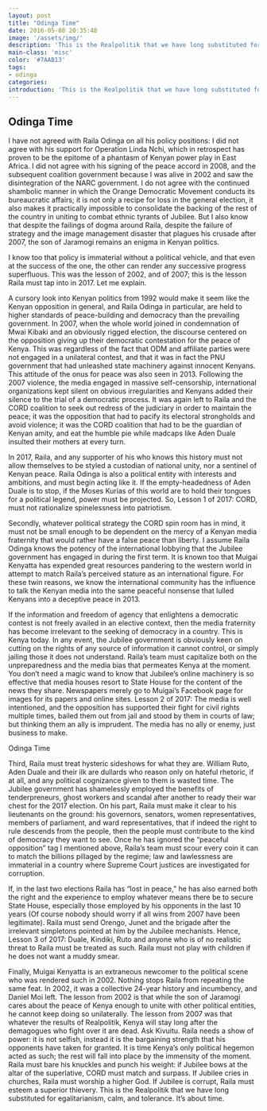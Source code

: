 ```yaml
---
layout: post
title: "Odinga Time"
date: 2016-05-08 20:35:48
image: '/assets/img/'
description: 'This is the Realpolitik that we have long substituted for egalitarianism, calm, and tolerance. It’s about time.'
main-class: 'misc'
color: '#7AAB13'
tags:
- odinga
categories:
introduction: 'This is the Realpolitik that we have long substituted for egalitarianism, calm, and tolerance. It’s about time.'
---
```


## Odinga Time

I have not agreed with Raila Odinga on all his policy positions: I did not agree with his support for Operation Linda Nchi, which in retrospect has proven to be the epitome of a phantasm of Kenyan power play in East Africa. I did not agree with his signing of the peace accord in 2008, and the subsequent coalition government because I was alive in 2002 and saw the disintegration of the NARC government. I do not agree with the continued shambolic manner in which the Orange Democratic Movement conducts its bureaucratic affairs; it is not only a recipe for loss in the general election, it also makes it practically impossible to consolidate the backing of the rest of the country in uniting to combat ethnic tyrants of Jubilee. But I also know that despite the failings of dogma around Raila, despite the failure of strategy and the image management disaster that plagues his crusade after 2007, the son of Jaramogi remains an enigma in Kenyan politics.

I know too that policy is immaterial without a political vehicle, and that even at the success of the one, the other can render any successive progress superfluous. This was the lesson of 2002, and of 2007; this is the lesson Raila must tap into in 2017. Let me explain.

A cursory look into Kenyan politics from 1992 would make it seem like the Kenyan opposition in general, and Raila Odinga in particular, are held to higher standards of peace-building and democracy than the prevailing government. In 2007, when the whole world joined in condemnation of Mwai Kibaki and an obviously rigged election, the discourse centered on the opposition giving up their democratic contestation for the peace of Kenya. This was regardless of the fact that ODM and affiliate parties were not engaged in a unilateral contest, and that it was in fact the PNU government that had unleashed state machinery against innocent Kenyans. This attitude of the onus for peace was also seen in 2013. Following the 2007 violence, the media engaged in massive self-censorship, international organizations kept silent on obvious irregularities and Kenyans added their silence to the trial of a democratic process. It was again left to Raila and the CORD coalition to seek out redress of the judiciary in order to maintain the peace; it was the opposition that had to pacify its electoral strongholds and avoid violence; it was the CORD coalition that had to be the guardian of Kenyan amity, and eat the humble pie while madcaps like Aden Duale insulted their mothers at every turn.

In 2017, Raila, and any supporter of his who knows this history must not allow themselves to be styled a custodian of national unity, nor a sentinel of Kenyan peace. Raila Odinga is also a political entity with interests and ambitions, and must begin acting like it. If the empty-headedness of Aden Duale is to stop, if the Moses Kurias of this world are to hold their tongues for a political legend, power must be projected. So, Lesson 1 of 2017: CORD, must not rationalize spinelessness into patriotism.

Secondly, whatever political strategy the CORD spin room has in mind, it must not be small enough to be dependent on the mercy of a Kenyan media fraternity that would rather have a false peace than liberty. I assume Raila Odinga knows the potency of the international lobbying that the Jubilee government has engaged in during the first term. It is known too that Muigai Kenyatta has expended great resources pandering to the western world in attempt to match Raila’s perceived stature as an international figure. For these twin reasons, we know the international community has the influence to talk the Kenyan media into the same peaceful nonsense that lulled Kenyans into a deceptive peace in 2013.

If the information and freedom of agency that enlightens a democratic contest is not freely availed in an elective context, then the media fraternity has become irrelevant to the seeking of democracy in a country. This is Kenya today. In any event, the Jubilee government is obviously keen on cutting on the rights of any source of information it cannot control, or simply jailing those it does not understand. Raila’s team must capitalize both on the unpreparedness and the media bias that permeates Kenya at the moment. You don’t need a magic wand to know that Jubilee’s online machinery is so effective that media houses resort to State House for the content of the news they share. Newspapers merely go to Muigai’s Facebook page for images for its papers and online sites. Lesson 2 of 2017: The media is well intentioned, and the opposition has supported their fight for civil rights multiple times, bailed them out from jail and stood by them in courts of law; but thinking them an ally is imprudent. The media has no ally or enemy, just business to make.

Odinga Time

Third, Raila must treat hysteric sideshows for what they are. William Ruto, Aden Duale and their ilk are dullards who reason only on hateful rhetoric, if at all, and any political cognizance given to them is wasted time. The Jubilee government has shamelessly employed the benefits of tenderpreneurs, ghost workers and scandal after another to ready their war chest for the 2017 election. On his part, Raila must make it clear to his lieutenants on the ground: his governors, senators, women representatives, members of parliament, and ward representatives, that if indeed the right to rule descends from the people, then the people must contribute to the kind of democracy they want to see. Once he has ignored the “peaceful opposition” tag I mentioned above, Raila’s team must scour every coin it can to match the billions pillaged by the regime; law and lawlessness are immaterial in a country where Supreme Court justices are investigated for corruption.

If, in the last two elections Raila has “lost in peace,” he has also earned both the right and the experience to employ whatever means there be to secure State House, especially those employed by his opponents in the last 10 years (Of course nobody should worry if all wins from 2007 have been legitimate). Raila must send Orengo, Junet and the brigade after the irrelevant simpletons pointed at him by the Jubilee mechanists. Hence, Lesson 3 of 2017: Duale, Kindiki, Ruto and anyone who is of no realistic threat to Raila must be treated as such. Raila must not play with children if he does not want a muddy smear.

Finally, Muigai Kenyatta is an extraneous newcomer to the political scene who was rendered such in 2002. Nothing stops Raila from repeating the same feat. In 2002, it was a collective 24-year history and incumbency, and Daniel Moi left. The lesson from 2002 is that while the son of Jaramogi cares about the peace of Kenya enough to unite with other political entities, he cannot keep doing so unilaterally. The lesson from 2007 was that whatever the results of Realpolitik, Kenya will stay long after the demagogues who fight over it are dead. Ask Kivuitu. Raila needs a show of power: it is not selfish, instead it is the bargaining strength that his opponents have taken for granted. It is time Kenya’s only political hegemon acted as such; the rest will fall into place by the immensity of the moment. Raila must bare his knuckles and punch his weight: if Jubilee bows at the altar of the superlative, CORD must match and surpass. If Jubilee cries in churches, Raila must worship a higher God. If Jubilee is corrupt, Raila must esteem a superior thievery. This is the Realpolitik that we have long substituted for egalitarianism, calm, and tolerance. It’s about time.

